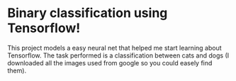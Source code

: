 # Binary classification using Tensorflow!

This project models a easy neural net that helped me start learning about Tensorflow. 
The task performed is a classification between cats and dogs (I downloaded all the images used from google so you could easely find them). 
